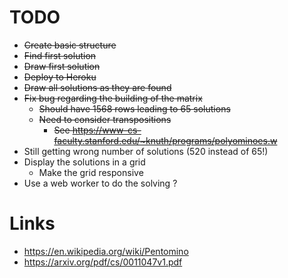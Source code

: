 # TODO

* ~~Create basic structure~~
* ~~Find first solution~~
* ~~Draw first solution~~
* ~~Deploy to Heroku~~
* ~~Draw all solutions as they are found~~
* ~~Fix bug regarding the building of the matrix~~
  * ~~Should have 1568 rows leading to 65 solutions~~
  * ~~Need to consider transpositions~~
    * ~~See https://www-cs-faculty.stanford.edu/~knuth/programs/polyominoes.w~~
* Still getting wrong number of solutions (520 instead of 65!)    
* Display the solutions in a grid
  * Make the grid responsive
* Use a web worker to do the solving ?

# Links

* https://en.wikipedia.org/wiki/Pentomino
* https://arxiv.org/pdf/cs/0011047v1.pdf

